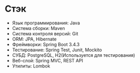 # Стэк
- Язык программирования: Java
- Система сборки: Maven
- Система контроля версий: Git
- ORM: JPA, Hibernate
- Фреймворки: Spring Boot 3.4.3
- Тестирование: Spring Test, Junit, Mockito
- СУБД: PostgreSQL, H2(Используется для тестирования)
- Веб-слой: Spring MVC, REST API
- Утилиты: Lombok
